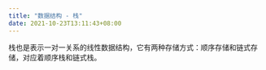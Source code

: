 ```yaml
---
title: "数据结构 - 栈"
date: 2021-10-23T13:11:43+08:00
---
```


栈也是表示一对一关系的线性数据结构，它有两种存储方式：顺序存储和链式存储，对应着顺序栈和链式栈。